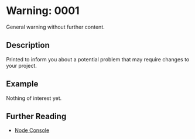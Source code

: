 # Warning: 0001

General warning without further content.

## Description

Printed to inform you about a potential problem that may require
changes to your project.

## Example

Nothing of interest yet.

## Further Reading

- [Node Console](https://nodejs.org/api/console.html)

